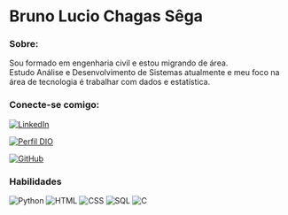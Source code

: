 # Bruno Lucio Chagas Sêga

### Sobre:
Sou formado em engenharia civil e estou migrando de área.  
Estudo Análise e Desenvolvimento de Sistemas atualmente e meu foco na área de tecnologia é trabalhar com dados e estatística.

### Conecte-se comigo:
[![LinkedIn](https://img.shields.io/badge/-LinkedIn-000?style=for-the-badge&logo=linkedin&logoColor=30A3DC)](https://www.linkedin.com/in/bruno-s%C3%AAga-68529488/)



[![Perfil DIO](https://img.shields.io/badge/-Meu%20Perfil%20na%20DIO-000?style=for-the-badge)](web.dio.me/users/brunocsega)

[![GitHub](https://img.shields.io/badge/GitHub-000?style=for-the-badge&logo=github&logoColor=30A3DC)](https://github.com/Brunochdev)

### Habilidades

![Python](https://img.shields.io/badge/Python-blue)	
![HTML](https://img.shields.io/badge/HTML-red)
![CSS](https://img.shields.io/badge/CSS-blue)
![SQL](https://img.shields.io/badge/SQL-orange)
![C](https://img.shields.io/badge/C-green)


